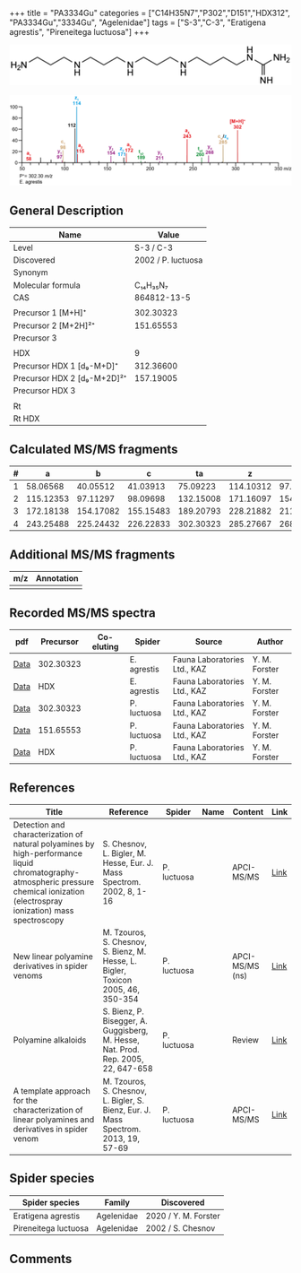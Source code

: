 +++
title = "PA3334Gu"
categories = ["C14H35N7","P302","D151","HDX312",
"PA3334Gu","3334Gu",
"Agelenidae"]
tags = ["S-3","C-3",
"Eratigena agrestis",
"Pireneitega luctuosa"]
+++

![](/img/PA3334Gu.png)

![](/img_MSMS/302_PA3334Gu_Ea.png?classes=border)

## General Description

| Name                        | Value              |
|-----------------------------|--------------------|
| Level                       | S-3 / C-3          |
| Discovered                  | 2002 / P. luctuosa |
| Synonym                     |                    |
| Molecular formula           | C₁₄H₃₅N₇           |
| CAS                         | 864812-13-5        |
|                             |                    |
| Precursor 1 [M+H]⁺          | 302.30323          |
| Precursor 2 [M+2H]²⁺        | 151.65553          |
| Precursor 3                 |                    |
|                             |                    |
| HDX                         | 9                  |
| Precursor HDX 1 [d₉-M+D]⁺   | 312.36600          |
| Precursor HDX 2 [d₉-M+2D]²⁺ | 157.19005          |
| Precursor HDX 3             |                    |
|                             |                    |
| Rt                          |                    |
| Rt HDX                      |                    |

## Calculated MS/MS fragments

| # | a         | b         | c         | ta        | z         | y         | tz        |
|---|-----------|-----------|-----------|-----------|-----------|-----------|-----------|
| 1 | 58.06568  | 40.05512  | 41.03913  | 75.09223  | 114.10312 | 97.07657  | 131.12967 |
| 2 | 115.12353 | 97.11297  | 98.09698  | 132.15008 | 171.16097 | 154.13442 | 188.18752 |
| 3 | 172.18138 | 154.17082 | 155.15483 | 189.20793 | 228.21882 | 211.19227 | 245.24537 |
| 4 | 243.25488 | 225.24432 | 226.22833 | 302.30323 | 285.27667 | 268.25012 | 302.30322 |

## Additional MS/MS fragments

| m/z | Annotation |
|-----|------------|
|     |            |

## Recorded MS/MS spectra

| pdf                                         | Precursor | Co-eluting | Spider      | Source                       | Author        |
|---------------------------------------------|-----------|------------|-------------|------------------------------|---------------|
| [Data](/pdf/E-agrestis/302_PA3334Gu_Ea.pdf) | 302.30323 |            | E. agrestis | Fauna Laboratories Ltd., KAZ | Y. M. Forster |
| [Data](/pdf/E-agrestis/302_PA3334Gu_Ea_HDX.pdf) | HDX |            | E. agrestis | Fauna Laboratories Ltd., KAZ | Y. M. Forster |
| [Data](/pdf/P-luctuosa/302_PA3334Gu_Pl.pdf) | 302.30323 |           | P. luctuosa | Fauna Laboratories Ltd., KAZ | Y. M. Forster |
| [Data](/pdf/P-luctuosa/302_PA3334Gu_Pl_2.pdf) | 151.65553 |           | P. luctuosa | Fauna Laboratories Ltd., KAZ | Y. M. Forster |
| [Data](/pdf/P-luctuosa/302_PA3334Gu_Pl_HDX.pdf) | HDX |           | P. luctuosa | Fauna Laboratories Ltd., KAZ | Y. M. Forster |

## References

| Title                                                                                                                                                                               | Reference                                                                           | Spider      | Name | Content         | Link                                                                                 |
|-------------------------------------------------------------------------------------------------------------------------------------------------------------------------------------|-------------------------------------------------------------------------------------|-------------|------|-----------------|--------------------------------------------------------------------------------------|
| Detection and characterization of natural polyamines by high-performance liquid chromatography-atmospheric pressure chemical ionization (electrospray ionization) mass spectroscopy | S. Chesnov, L. Bigler, M. Hesse, Eur. J. Mass Spectrom. 2002, 8, 1-16               | P. luctuosa |      | APCI-MS/MS      | [Link](https://doi.org/10.1255/ejms.467)                                             |
| New linear polyamine derivatives in spider venoms                                                                                                                                   | M. Tzouros, S. Chesnov, S. Bienz, M. Hesse, L. Bigler, Toxicon 2005, 46, 350-354    | P. luctuosa |      | APCI-MS/MS (ns) | [Link](https://doi.org/10.1016/j.toxicon.2005.04.018)                                |
| Polyamine alkaloids                                                                                                                                                                 | S. Bienz, P. Bisegger, A. Guggisberg, M. Hesse, Nat. Prod. Rep. 2005, 22, 647-658   | P. luctuosa |      | Review          | [Link](https://pubs.rsc.org/en/Content/ArticleLanding/2005/NP/b413742f#!divAbstract) |
| A template approach for the characterization of linear polyamines and derivatives in spider venom                                                                                   | M. Tzouros, S. Chesnov, L. Bigler, S. Bienz, Eur. J. Mass Spectrom. 2013, 19, 57-69 | P. luctuosa |      | APCI-MS/MS      | [Link](https://doi.org/10.1255/ejms.1213)                                            |

## Spider species

| Spider species       | Family     | Discovered           |
|----------------------|------------|----------------------|
| Eratigena agrestis   | Agelenidae | 2020 / Y. M. Forster |
| Pireneitega luctuosa | Agelenidae | 2002 / S. Chesnov    |

## Comments
